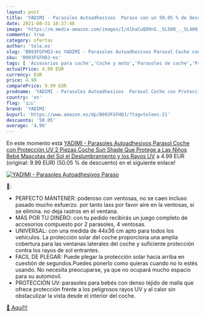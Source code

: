 ```yaml
---
layout: post
title: 'YADIMI - Parasoles Autoadhesivos  Paraso con un 50.05 % de descuento'
date: 2021-08-31 16:37:48
image: 'https://m.media-amazon.com/images/I/41haCuQO9nS._SL500_._SL400_.jpg'
comments: true
category: ofertas
author: 'tole.es'
slug: 'B093FGFHDJ-es YADIMI - Parasoles Autoadhesivos Parasol Coche con...'
sku: 'B093FGFHDJ-es'
tags: [ 'Accesorios para coche','Coche y moto','Parasoles de coche','Protector solar lateral para coche','bebé','yadimi', ]
actualPrice: 4.99 EUR
currency: EUR
price: 4.99
comparePrice: 9.99 EUR
prodname: 'YADIMI - Parasoles Autoadhesivos  Parasol Coche con Protección UV  2 Piezas Coche Sun Shade  Que Protege a Las Niños Bebé Mascotas del Sol  el Deslumbramiento y los Rayos UV'
country: 'es'
flag: '🇪🇸'
brand: 'YADIMI'
buyurl: 'https://www.amazon.es/dp/B093FGFHDJ/?tag=tolees-21'
descuento: '50.05'
average: '4.99'
---
```


En este momento está [YADIMI - Parasoles Autoadhesivos  Parasol Coche con Protección UV  2 Piezas Coche Sun Shade  Que Protege a Las Niños Bebé Mascotas del Sol  el Deslumbramiento y los Rayos UV](https://www.amazon.es/dp/B093FGFHDJ/?tag=tolees-21) a 4.99 EUR (original: 9.99 EUR) (50.05 %  de descuento) en el siguiente enlace!

[![YADIMI - Parasoles Autoadhesivos  Paraso](https://m.media-amazon.com/images/I/41haCuQO9nS._SL500_._SL400_.jpg)](https://www.amazon.es/dp/B093FGFHDJ/?tag=tolees-21)

🔎:

- PERFECTO MANTENER: poderoso con ventosas, no se caen incluso pasado mucho esfuerzo. por tanto lass por favor aire en la ventosas, si se elimina. no deja rastros en el ventana.
- MÁS POR TU DINERO: con tu pedido recibirás un juego completo de accesorios compuesto por 2 parasoles, 4 ventosas.
- UNIVERSAL: con una medida de 44x36 cm apto para todos los vehículos. La protección solar del coche proporciona una amplia cobertura para las ventanas laterales del coche y suficiente protección contra los rayos de sol entrantes.
- FACIL DE PLEGAR: Puede plegar la protección solar hacia arriba en cuestión de segundos.Puedes ponerlo como quieras cuando no lo estés usando. No necesita preocuparse, ya que no ocupará mucho espacio para su automóvil.
- PROTECCIÓN UV: parasoles para bebés con denso tejido de malla que ofrece protección frente a los peligrosos rayos UV y al calor sin obstaculizar la vista desde el interior del coche.

[🛒 Aquí!!!](https://www.amazon.es/dp/B093FGFHDJ/?tag=tolees-21)
